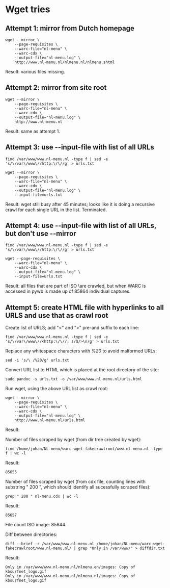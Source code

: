 # Wget tries

## Attempt 1: mirror from Dutch homepage

    wget --mirror \
        --page-requisites \
        --warc-file="nl-menu" \
        --warc-cdx \
        --output-file="nl-menu.log" \
        http://www.nl-menu.nl/nlmenu.nl/nlmenu.shtml

Result: various files missing.

## Attempt 2: mirror from site root

    wget --mirror \
        --page-requisites \
        --warc-file="nl-menu" \
        --warc-cdx \
        --output-file="nl-menu.log" \
        http://www.nl-menu.nl

Result: same as attempt 1.

## Attempt 3: use --input-file with list of all URLs

    find /var/www/www.nl-menu.nl -type f | sed -e 's/\/var\/www\//http:\/\//g' > urls.txt

    wget --mirror \
        --page-requisites \
        --warc-file="nl-menu" \
        --warc-cdx \
        --output-file="nl-menu.log" \
        --input-file=urls.txt

Result: wget still busy after 45 minutes; looks like it is doing a recursive crawl for each single URL in the list. Terminated.

## Attempt 4: use --input-file with list of all URLs, but don't use --mirror

    find /var/www/www.nl-menu.nl -type f | sed -e 's/\/var\/www\//http:\/\//g' > urls.txt

    wget --page-requisites \
        --warc-file="nl-menu" \
        --warc-cdx \
        --output-file="nl-menu.log" \
        --input-file=urls.txt

Result: all files that are part of ISO \are crawled, but when WARC is accessed in pywb is made up of 85864 individual captures.

## Attempt 5: create HTML file with hyperlinks to all URLS and use that as crawl root

Create list of URLS; add "\<" and "\>" pre-and suffix to each line: 

    find /var/www/www.nl-menu.nl -type f | sed -e 's/\/var\/www\//<http:\/\//; s/$/>\n/g' > urls.txt

Replace any whitespace characters with *%20* to avoid malformed URLs:

    sed -i 's/\ /%20/g' urls.txt

Convert URL list to HTML which is placed at the root directory of the site:

    sudo pandoc -s urls.txt -o /var/www/www.nl-menu.nl/urls.html

Run wget, using the above URL list as crawl root:

    wget --mirror \
        --page-requisites \
        --warc-file="nl-menu" \
        --warc-cdx \
        --output-file="nl-menu.log" \
        http://www.nl-menu.nl/urls.html

Result:

Number of files scraped by wget (from dir tree created by wget):

    find /home/johan/NL-menu/warc-wget-fakecrawlroot/www.nl-menu.nl -type f | wc -l

Result:

    85655

Number of files scraped by wget (from cdx file, counting lines with substring " 200 ", which should identify all sucessfully scraped files):

    grep " 200 " nl-menu.cdx | wc -l

Result:

    85657

File count ISO image: 85644. 

Diff between directories:

    diff --brief -r /var/www/www.nl-menu.nl /home/johan/NL-menu/warc-wget-fakecrawlroot/www.nl-menu.nl/ | grep "Only in /var/www/" > diffdir.txt

Result:

    Only in /var/www/www.nl-menu.nl/nlmenu.en/images: Copy of kbsurfnet_logo.gif
    Only in /var/www/www.nl-menu.nl/nlmenu.nl/images: Copy of kbsurfnet_logo.gif

